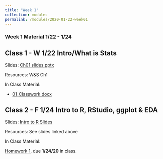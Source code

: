 ```yaml
---
title: "Week 1"
collection: modules
permalink: /modules/2020-01-22-week01
---
```


### Week 1 Material 1/22 - 1/24

## Class 1 - W 1/22 Intro/What is Stats

Slides: [Ch01 slides.pptx](https://drive.google.com/file/d/10LoIiCXo_mQWX3FN8DprTFlH_yQJSaBb/view?usp=sharing)

Resources: W&S Ch1

In Class Material:

- [01_Classwork.docx](https://drive.google.com/file/d/0Bze1RelLJCQRMDlaNGZHcnZyR3FDTVlETGx6dlRXdDN2TDNz/view?usp=sharing)

## Class 2 - F 1/24 Intro to R, RStudio, ggplot & EDA

Slides: [Intro to R Slides](https://drive.google.com/file/d/1i64rze7xZxdgBpX7UEAh-FkK66h1P827/view?usp=sharing)

Resources: See slides linked above

In Class Material:

[Homework 1](https://drive.google.com/file/d/0Bze1RelLJCQRbjREWmlaTDFYMEl5UWFRSkdWbWx6cTVEQTIw/view?usp=sharing), due **1/24/20** in class.
